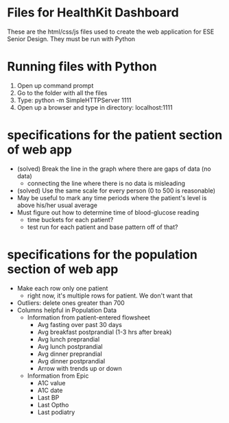 # Files for HealthKit Dashboard

These are the html/css/js files used to create the web application for ESE Senior Design. They must be run with Python

# Running files with Python

1. Open up command prompt
2. Go to the folder with all the files
3. Type: python -m SimpleHTTPServer 1111
4. Open up a browser and type in directory: localhost:1111

# specifications for the patient section of web app

- (solved) Break the line in the graph where there are gaps of data (no data)
  - connecting the line where there is no data is misleading
- (solved) Use the same scale for every person (0 to 500 is reasonable)
- May be useful to mark any time periods where the patient's level is above his/her usual average
- Must figure out how to determine time of blood-glucose reading
  - time buckets for each patient?
  - test run for each patient and base pattern off of that?

# specifications for the population section of web app

- Make each row only one patient
  - right now, it's multiple rows for patient. We don't want that
- Outliers: delete ones greater than 700
- Columns helpful in Population Data
  - Information from patient-entered flowsheet
    - Avg fasting over past 30 days
    - Avg breakfast postprandial (1-3 hrs after break)
    - Avg lunch preprandial
    - Avg lunch postprandial
    - Avg dinner preprandial
    - Avg dinner postprandial
    - Arrow with trends up or down
  - Information from Epic
    - A1C value
    - A1C date
    - Last BP
    - Last Optho
    - Last podiatry
